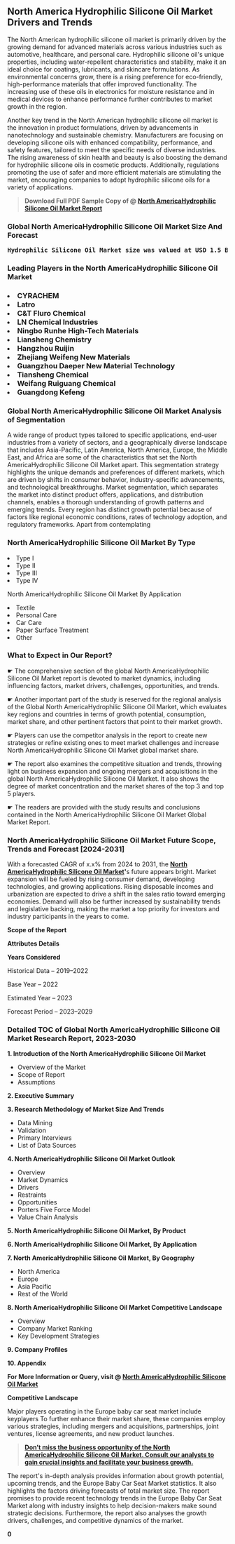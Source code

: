 <p> <h2>North America Hydrophilic Silicone Oil Market Drivers and Trends</h2><p>The North American hydrophilic silicone oil market is primarily driven by the growing demand for advanced materials across various industries such as automotive, healthcare, and personal care. Hydrophilic silicone oil's unique properties, including water-repellent characteristics and stability, make it an ideal choice for coatings, lubricants, and skincare formulations. As environmental concerns grow, there is a rising preference for eco-friendly, high-performance materials that offer improved functionality. The increasing use of these oils in electronics for moisture resistance and in medical devices to enhance performance further contributes to market growth in the region.</p><p>Another key trend in the North American hydrophilic silicone oil market is the innovation in product formulations, driven by advancements in nanotechnology and sustainable chemistry. Manufacturers are focusing on developing silicone oils with enhanced compatibility, performance, and safety features, tailored to meet the specific needs of diverse industries. The rising awareness of skin health and beauty is also boosting the demand for hydrophilic silicone oils in cosmetic products. Additionally, regulations promoting the use of safer and more efficient materials are stimulating the market, encouraging companies to adopt hydrophilic silicone oils for a variety of applications.</p></p><blockquote id="" class=""><strong>Download Full PDF Sample Copy of @&nbsp;<a href="https://www.verifiedmarketreports.com/download-sample/?rid=493974&utm_source=GitHub-Jan&utm_medium=262" target="_blank">North AmericaHydrophilic Silicone Oil Market Report</a>&nbsp;&nbsp;</strong></blockquote><h3 id="" class=""><strong>Global&nbsp;North AmericaHydrophilic Silicone Oil Market Size And Forecast</strong></h3><pre class="reader-text-block__code-block"><strong>Hydrophilic Silicone Oil Market size was valued at USD 1.5 Billion in 2022 and is projected to reach USD 2.5 Billion by 2030, growing at a CAGR of 7.0% from 2024 to 2030.</strong></pre><h3 id="" class="">Leading Players in the&nbsp;North AmericaHydrophilic Silicone Oil Market</h3><h3 class=""></Li><Li>CYRACHEM</Li><Li> Latro</Li><Li> C&T Fluro Chemical</Li><Li> LN Chemical Industries</Li><Li> Ningbo Runhe High-Tech Materials</Li><Li> Liansheng Chemistry</Li><Li> Hangzhou Ruijin</Li><Li> Zhejiang Weifeng New Materials</Li><Li> Guangzhou Daeper New Material Technology</Li><Li> Tiansheng Chemical</Li><Li> Weifang Ruiguang Chemical</Li><Li> Guangdong Kefeng</h3><h3 id="" class="">Global&nbsp;North AmericaHydrophilic Silicone Oil Market Analysis of Segmentation</h3><p id="" class="">A wide range of product types tailored to specific applications, end-user industries from a variety of sectors, and a geographically diverse landscape that includes Asia-Pacific, Latin America, North America, Europe, the Middle East, and Africa are some of the characteristics that set the North AmericaHydrophilic Silicone Oil Market apart. This segmentation strategy highlights the unique demands and preferences of different markets, which are driven by shifts in consumer behavior, industry-specific advancements, and technological breakthroughs. Market segmentation, which separates the market into distinct product offers, applications, and distribution channels, enables a thorough understanding of growth patterns and emerging trends. Every region has distinct growth potential because of factors like regional economic conditions, rates of technology adoption, and regulatory frameworks. Apart from contemplating</p><h3 id="" class="">North AmericaHydrophilic Silicone Oil Market&nbsp;By Type</h3><p></Li><Li>Type I</Li><Li> Type II</Li><Li> Type III</Li><Li> Type IV</p><div class="" data-test-id=""><p>North AmericaHydrophilic Silicone Oil Market&nbsp;By Application</p></div><p class=""></Li><Li>Textile</Li><Li> Personal Care</Li><Li> Car Care</Li><Li> Paper Surface Treatment</Li><Li> Other</p><div class="" data-test-id=""><h3><span class="">What to Expect in Our Report?</span></h3></div><div class="" data-test-id=""><p><span class="">☛ The comprehensive section of the global North AmericaHydrophilic Silicone Oil Market report is devoted to market dynamics, including influencing factors, market drivers, challenges, opportunities, and trends.</span></p></div><div class="" data-test-id=""><p><span class="">☛ Another important part of the study is reserved for the regional analysis of the Global North AmericaHydrophilic Silicone Oil Market, which evaluates key regions and countries in terms of growth potential, consumption, market share, and other pertinent factors that point to their market growth.</span></p></div><div class="" data-test-id=""><p><span class="">☛ Players can use the competitor analysis in the report to create new strategies or refine existing ones to meet market challenges and increase North AmericaHydrophilic Silicone Oil Market global market share.</span></p></div><div class="" data-test-id=""><p><span class="">☛ The report also examines the competitive situation and trends, throwing light on business expansion and ongoing mergers and acquisitions in the global North AmericaHydrophilic Silicone Oil Market. It also shows the degree of market concentration and the market shares of the top 3 and top 5 players.</span></p></div><div class="" data-test-id=""><p><span class="">☛ The readers are provided with the study results and conclusions contained in the North AmericaHydrophilic Silicone Oil Market Global Market Report.</span></p></div><div class="" data-test-id=""><h3><span class="">North AmericaHydrophilic Silicone Oil Market Future Scope, Trends and Forecast [2024-2031]</span></h3></div><div class="" data-test-id=""><p><span class="">With a forecasted CAGR of x.x% from 2024 to 2031, the <strong><a href="https://www.verifiedmarketreports.com/download-sample/?rid=493974&utm_source=GitHub-Jan&utm_medium=262" target="_blank">North AmericaHydrophilic Silicone Oil Market</a>'</strong>s future appears bright. Market expansion will be fueled by rising consumer demand, developing technologies, and growing applications. Rising disposable incomes and urbanization are expected to drive a shift in the sales ratio toward emerging economies. Demand will also be further increased by sustainability trends and legislative backing, making the market a top priority for investors and industry participants in the years to come.</span></p><p id="ember66" class="ember-view reader-text-block__paragraph"><strong>Scope of the Report</strong></p><p id="ember67" class="ember-view reader-text-block__paragraph"><strong>Attributes Details</strong></p><p id="ember68" class="ember-view reader-text-block__paragraph"><strong>Years Considered</strong></p><p id="ember69" class="ember-view reader-text-block__paragraph">Historical Data &ndash; 2019&ndash;2022</p><p id="ember70" class="ember-view reader-text-block__paragraph">Base Year &ndash; 2022</p><p id="ember71" class="ember-view reader-text-block__paragraph">Estimated Year &ndash; 2023</p><p id="ember72" class="ember-view reader-text-block__paragraph">Forecast Period &ndash; 2023&ndash;2029</p></div><h3 id="" class="">Detailed TOC of Global North AmericaHydrophilic Silicone Oil Market Research Report, 2023-2030</h3><p id="" class=""><strong>1. Introduction of the North AmericaHydrophilic Silicone Oil Market</strong></p><ul><li>Overview of the Market</li><li>Scope of Report</li><li>Assumptions</li></ul><p id="" class=""><strong>2. Executive Summary</strong></p><p id="" class=""><strong>3. Research Methodology of Market Size And Trends</strong></p><ul><li>Data Mining</li><li>Validation</li><li>Primary Interviews</li><li>List of Data Sources</li></ul><p id="" class=""><strong>4. North AmericaHydrophilic Silicone Oil Market Outlook</strong></p><ul><li>Overview</li><li>Market Dynamics</li><li>Drivers</li><li>Restraints</li><li>Opportunities</li><li>Porters Five Force Model</li><li>Value Chain Analysis</li></ul><p id="" class=""><strong>5. North AmericaHydrophilic Silicone Oil Market, By Product</strong></p><p id="" class=""><strong>6. North AmericaHydrophilic Silicone Oil Market, By Application</strong></p><p id="" class=""><strong>7. North AmericaHydrophilic Silicone Oil Market, By Geography</strong></p><ul><li>North America</li><li>Europe</li><li>Asia Pacific</li><li>Rest of the World</li></ul><p id="" class=""><strong>8. North AmericaHydrophilic Silicone Oil Market Competitive Landscape</strong></p><ul><li>Overview</li><li>Company Market Ranking</li><li>Key Development Strategies</li></ul><p id="" class=""><strong>9. Company Profiles</strong></p><p id="" class=""><strong>10. Appendix</strong></p><p><strong>For More Information or Query, visit&nbsp;@ <a href="https://www.verifiedmarketreports.com/product/hydrophilic-silicone-oil-market/" target="_blank">North AmericaHydrophilic Silicone Oil Market</a></strong></p><p id="ember61" class="ember-view reader-text-block__paragraph"><strong>Competitive Landscape</strong></p><p id="ember62" class="ember-view reader-text-block__paragraph">Major players operating in the Europe baby car seat market include keyplayers To further enhance their market share, these companies employ various strategies, including mergers and acquisitions, partnerships, joint ventures, license agreements, and new product launches.</p><blockquote id="ember63" class="ember-view reader-text-block__blockquote"><strong><a href="https://www.verifiedmarketreports.com/download-sample/?rid=493974&utm_source=GitHub-Jan&utm_medium=262" target="_blank">Don&rsquo;t miss the business opportunity of the North AmericaHydrophilic Silicone Oil Market. Consult our analysts to gain crucial insights and facilitate your business growth.</a></strong></blockquote><p id="ember64" class="ember-view reader-text-block__paragraph">The report's in-depth analysis provides information about growth potential, upcoming trends, and the Europe Baby Car Seat Market statistics. It also highlights the factors driving forecasts of total market size. The report promises to provide recent technology trends in the Europe Baby Car Seat Market along with industry insights to help decision-makers make sound strategic decisions. Furthermore, the report also analyses the growth drivers, challenges, and competitive dynamics of the market.</p><p class="ember-view reader-text-block__paragraph"><strong>0</strong></p>
